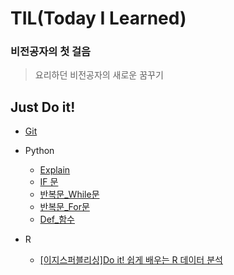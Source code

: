 # TIL(Today I Learned)

### 비전공자의 첫 걸음

> 요리하던 비전공자의 새로운 꿈꾸기



## Just Do it!

-  [Git](https://github.com/yummygyudon/TIL/blob/master/GitHub/GitHub.md)

- Python
  - [Explain](https://github.com/yummygyudon/TIL/blob/master/Python/Python_Exp.md)
  - [IF 문](https://github.com/yummygyudon/TIL/blob/master/Python/Python_IF.md)
  - [반복문_While문](https://github.com/yummygyudon/TIL/blob/master/Python/Python_While.md)
  - [반복문_For문](https://github.com/yummygyudon/TIL/blob/master/Python/Python_For.md)
  - [Def_함수](https://github.com/yummygyudon/TIL/blob/master/Python/Python_Def.md)
  
- R
  - [[이지스퍼블리싱]Do it! 쉽게 배우는 R 데이터 분석](https://github.com/yummygyudon/R_Self.git)

